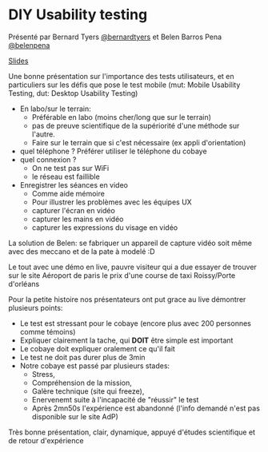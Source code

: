 # DIY Usability testing

Présenté par Bernard Tyers [@bernardtyers](https://twitter.com/bernardtyers) et Belen Barros Pena [@belenpena](https://twitter.com/belenpena)

[Slides](https://belenbarrospena.github.io/parisweb2016/#/)

Une bonne présentation sur l'importance des tests utilisateurs, et en particuliers sur les défis que pose le test mobile (mut: Mobile Usability Testing, dut: Desktop Usability Testing)

  * En labo/sur le terrain: 
    * Préférable en labo (moins cher/long que sur le terrain)
    * pas de preuve scientifique de la supériorité d'une méthode sur l'autre. 
    * Faire sur le terrain que si c'est nécessaire (ex appli d'orientation) 
  * quel téléphone ? Préférer utiliser le téléphone du cobaye
  * quel connexion ?
    * On ne test pas sur WiFi
    * le réseau est faillible
  * Enregistrer les séances en video
    * Comme aide mémoire
    * Pour illustrer les problèmes avec les équipes UX
    * capturer l'écran en vidéo
    * capturer les mains en vidéo
    * capturer les expressions du visage en vidéo

La solution de Belen: se fabriquer un appareil de capture vidéo soit même avec des meccano et de la pate à modelé :D

Le tout avec une démo en live, pauvre visiteur qui a due essayer de trouver sur le site Aéroport de paris le prix d'une course de taxi Roissy/Porte d'orléans

Pour la petite histoire nos présentateurs ont put grace au live démontrer plusieurs points:
  * Le test est stressant pour le cobaye (encore plus avec 200 personnes comme témoins)
  * Expliquer clairement la tache, qui **DOIT** être simple est important
  * Le cobaye doit expliquer oralement ce qu'il fait
  * Le test ne doit pas durer plus de 3min
  * Notre cobaye est passé par plusieurs stades: 
    * Stress, 
    * Compréhension de la mission, 
    * Galère technique (site qui freeze), 
    * Enervenemt suite à l'incapacité de "réussir" le test
    * Après 2mn50s l'expérience est abandonné (l'info demandé n'est pas disponible sur le site AdP)

Très bonne présentation, clair, dynamique, appuyé d'études scientifique et de retour d'expérience


